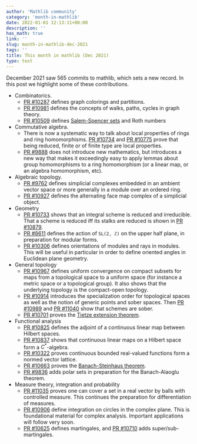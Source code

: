 ```yaml
---
author: 'Mathlib community'
category: 'month-in-mathlib'
date: 2022-01-01 12:13:11+00:00
description: ''
has_math: true
link: ''
slug: month-in-mathlib-dec-2021
tags: ''
title: This month in mathlib (Dec 2021)
type: text
---
```


December 2021 saw 565 commits to mathlib, which sets a new record.
In this post we highlight some of these contributions.

* Combinatorics.
    - [PR #10287](https://github.com/leanprover-community/mathlib/pull/10287) defines graph colorings and partitions.
    - [PR #10981](https://github.com/leanprover-community/mathlib/pull/10981) defines the concepts of walks, paths, cycles in graph theory.
    - [PR #10509](https://github.com/leanprover-community/mathlib/pull/10509) defines [Salem-Spencer sets](https://en.wikipedia.org/wiki/Salem%E2%80%93Spencer_set) and Roth numbers
* Commutative algebra.
    - There is now a systematic way to talk about local properties of rings and
      ring homomorphisms.
      [PR #10734](https://github.com/leanprover-community/mathlib/pull/10734) and
      [PR #10775](https://github.com/leanprover-community/mathlib/pull/10775)
      prove
      that being reduced, finite or of finite type are local properties.
    - [PR #9888](https://github.com/leanprover-community/mathlib/pull/9888)
      does not introduce new mathematics, but introduces a new way that makes
      it exceedingly easy to apply lemmas about group homomorphisms to a ring
      homomorphism (or a linear map, or an algebra homomorphism, etc).
* Algebraic topology.
    - [PR #9762](https://github.com/leanprover-community/mathlib/pull/9762)
      defines simplicial complexes embedded in an ambient vector space or more generally in a module over an ordered ring.
    - [PR #10927](https://github.com/leanprover-community/mathlib/pull/10927)
      defines the alternating face map complex of a simplicial object.
* Geometry
    - [PR #10733](https://github.com/leanprover-community/mathlib/pull/10733)
      shows that an integral scheme is reduced and irreducible.
      That a scheme is reduced iff its stalks are reduced is shown in
      [PR #10879](https://github.com/leanprover-community/mathlib/pull/10879).
    - [PR #8611](https://github.com/leanprover-community/mathlib/pull/8611) defines the action of `SL(2, ℤ)` on the upper half plane, in preparation for modular forms.
    - [PR #10306](https://github.com/leanprover-community/mathlib/pull/10306) defines
      orientations of modules and rays in modules. This will be useful in particular in order to define oriented angles in Euclidean plane geometry.
* General topology 
    - [PR #10967](https://github.com/leanprover-community/mathlib/pull/10967)
      defines uniform convergence on compact subsets for maps from a topological space to a uniform space (for instance a metric space or a topological group). It also shows that the underlying
      topology is the compact-open topology.
    - [PR #10914](https://github.com/leanprover-community/mathlib/pull/10914)
      introduces the specialization order for topological spaces
      as well as the notion of generic points and sober spaces. Then 
      [PR #10989](https://github.com/leanprover-community/mathlib/pull/10989) and
      [PR #11040](https://github.com/leanprover-community/mathlib/pull/11040)
      show that schemes are sober.
    - [PR #10701](https://github.com/leanprover-community/mathlib/pull/10701)
      proves the [Tietze extension theorem](https://en.wikipedia.org/wiki/Tietze_extension_theorem).
* Functional analysis
    - [PR #10825](https://github.com/leanprover-community/mathlib/pull/10825) defines the adjoint of a continuous linear map between Hilbert spaces.
    - [PR #10837](https://github.com/leanprover-community/mathlib/pull/10837) shows that continuous linear maps on a Hilbert space form a $C^\ast$-algebra.
    - [PR #10322](https://github.com/leanprover-community/mathlib/pull/10322) proves continuous bounded real-valued functions form a normed vector lattice.
    - [PR #10663](https://github.com/leanprover-community/mathlib/pull/10663)
      proves the [Banach-Steinhaus theorem](https://en.wikipedia.org/wiki/Uniform_boundedness_principle).
    - [PR #9836](https://github.com/leanprover-community/mathlib/pull/9836) adds polar sets in preparation for the Banach-Alaoglu theorem.
* Measure theory, integration and probability
    - [PR #11035](https://github.com/leanprover-community/mathlib/pull/11035)
      proves one can cover a set in a real vector by balls with controlled
      measure. This continues the preparation for differentiation of measures.
    - [PR #10906](https://github.com/leanprover-community/mathlib/pull/10906)
      define integration on circles in the complex plane. This is foundational
      material for complex analysis. Important applications will follow very
      soon.
    - [PR #10625](https://github.com/leanprover-community/mathlib/pull/10625) defines martingales, and [PR #10710](https://github.com/leanprover-community/mathlib/pull/10710) adds super/sub-martingales.


